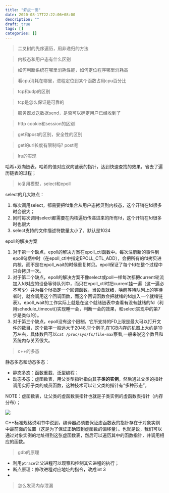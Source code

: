```yaml
---
title: "虾皮一面"
date: 2020-08-17T22:22:06+08:00
description: ""
draft: true
tags: []
categories: []
---
```




> 二叉树的先序遍历，用非递归的方法



> 内核态和用户态有什么区别


> 如何判断系统在哪里消耗性能，如何定位程序哪里消耗高


> 看cpu消耗在哪里，进程定位到某个函数占用cpu百分比


> tcp和udp的区别


> tcp是怎么保证是可靠的


> 服务器发送数据send，是否可以确定用户已经收到了

> http cookie和session的区别


> get和post的区别，安全性的区别


> get的url长度有限制吗? post呢


> lru的实现

哈希+双向链表，哈希的值对应双向链表的指针，达到快速查找的效果，省去了遍历链表的过程；

> io复用模型，select和epoll

select的几大缺点：

1. 每次调用select，都需要把fd集合从用户态拷贝到内核态，这个开销在fd很多时会很大；
2. 同时每次调用select都需要在内核遍历传递进来的所有fd，这个开销在fd很多时也很大
3. select支持的文件描述符数量太小了，默认是1024

epoll的解决方案

1. 对于第一个缺点，epoll的解决方案在epoll_ctl函数中。每次注册新的事件到epoll句柄中时（在epoll_ctl中指定EPOLL_CTL_ADD），会把所有的fd拷贝进内核，而不是在epoll_wait的时候重复拷贝。epoll保证了每个fd在整个过程中只会拷贝一次。
2. 对于第二个缺点，epoll的解决方案不像select或poll一样每次都把current轮流加入fd对应的设备等待队列中，而只在epoll_ctl时把current挂一遍（这一遍必不可少）并为每个fd指定一个回调函数，当设备就绪，唤醒等待队列上的等待者时，就会调用这个回调函数，而这个回调函数会把就绪的fd加入一个就绪链表）。epoll_wait的工作实际上就是在这个就绪链表中查看有没有就绪的fd（利用schedule_timeout()实现睡一会，判断一会的效果，和select实现中的第7步是类似的）。
3. 对于第三个缺点，epoll没有这个限制，它所支持的FD上限是最大可以打开文件的数目，这个数字一般远大于2048,举个例子,在1GB内存的机器上大约是10万左右，具体数目可以`cat /proc/sys/fs/file-max`察看,一般来说这个数目和系统内存关系很大。


> c++的多态

静态多态和动态多态：

* 静态多态：函数重载、泛型编程；
* 动态多态：虚函数表，用父类型指针指向其**子类的实例**，然后通过父类的指针调用实际子类的成员函数，这种技术可以让父类的指针有“多种形态”。

NOTE：虚函数表，让父类的虚函数表指针也就是子类实例的虚函数表指针（内存分布）；

![](https://gitee.com/chengshuyi/scripts/raw/master/img/1597908983(1).png)

C++标准规格说明书中说到，编译器必须要保证虚函数表的指针存在于对象实例中最前面的位置（这是为了保证正确取到虚函数的偏移量）。也就是说，我们可以通过对象实例的地址得到这张虚函数表，然后可以遍历其中的函数指针，并调用相应的函数。

> gdb的原理

* 利用`ptrace`让父进程可以观察和控制其它进程的执行；
* 断点原理：修改进程对应地址的指令，改成int 3
* 


> 怎么发现内存泄漏



